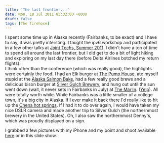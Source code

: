```yaml
---
title: 'The last frontier...'
date: Mon, 18 Jul 2011 03:32:00 +0000
draft: false
tags: [The firehose]
---
```


I spent some time up in Alaska recently (Fairbanks, to be exact) and I have to say, it was pretty intersting. I taught the ipv6 workshop and participated in a few other talks at [Joint Techs, Summer 2011](http://events.internet2.edu/2011/jt-uaf/). I didn't have a ton of time to spend all around the last frontier, but I did get to do a bit of light hiking and exploring on my last day there (before Delta Airlines botched my return flights).  
I think other than the conference (which was really good), the highlights were certainly the food. I had an Elk burger at [The Pump House](http://www.pumphouse.com/), ate myself stupid at the [Alaska Salmon Bake](http://www.akvisit.com/salmon.html), had a few really good brews and a delicious bison burger at [Silver Gulch Brewery](http://www.silvergulch.com/), and hung out until the sun went down (wait, it never sets in Fairbanks in July) at [The Marlin](http://www.myspace.com/marlinfairbanks). ([Yelp](http://www.yelp.com/biz/the-marlin-fairbanks)). All were totally worth while. While Fairbanks was a little smaller of a college town, it's a big city in Alaska. If I ever make it back there I'd really like to hit up the [Chena hot springs](http://www.chenahotsprings.com/). If I had it to do over again, I would have taken my nice DSLR camera and made another trip to Silver Gulch (the northernmost brewery in the United States). Oh, I also saw the northernmost Denny's, which was proudly displayed on a sign.  
  
I grabbed a few pictures with my iPhone and my point and shoot available [here](http://www.flickr.com/photos/buraglio/sets/72157627095838577/) or in this slide show.